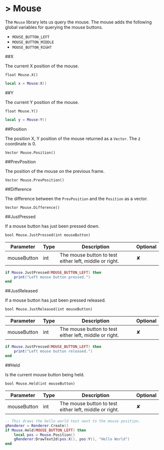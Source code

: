 # > Mouse

The `Mouse` library lets us query the mouse.
The mouse adds the following global variables for querying the mouse buttons.

- `MOUSE_BUTTON_LEFT`
- `MOUSE_BUTTON_MIDDLE`
- `MOUSE_BUTTON_RIGHT`

##X

The current X position of the mouse.

`float Mouse.X()`

```lua
local x = Mouse:X()
```

##Y

The current Y position of the mouse.

`float Mouse.Y()`

```lua
local y = Mouse:Y()
```

##Position

The position X, Y position of the mouse returned as a `Vector`. The z coordinate is 0.

`Vector Mouse.Position()`

##PrevPosition

The position of the mouse on the previous frame.

`Vector Mouse.PrevPosition()`

##Difference

The difference between the `PrevPosition` and the `Position` as a vector.

`Vector Mouse.Difference()`

##JustPressed

If a mouse button has just been pressed down.

`bool Mouse.JustPressed(int mouseButton)`

Parameter |  Type | Description | Optional
--------- | ------- | ---- | ----
mouseButton | int | The mouse button to test either left, middle or right. | ✘

```lua
if Mouse.JustPressed(MOUSE_BUTTON_LEFT) then
    print("Left mouse button pressed.")
end
```

##JustReleased

If a mouse button has just been pressed released.

`bool Mouse.JustReleased(int mouseButton)`

Parameter |  Type | Description | Optional
--------- | ------- | ---- | ----
mouseButton | int | The mouse button to test either left, middle or right. | ✘

```lua
if Mouse.JustPressed(MOUSE_BUTTON_LEFT) then
    print("Left mouse button released.")
end
```

##Held

Is the current mouse button being held.

`bool Mouse.Held(int mouseButton)`

Parameter |  Type | Description | Optional
--------- | ------- | ---- | ----
mouseButton | int | The mouse button to test either left, middle or right. | ✘

```lua
-- This draws the hello world text next to the mouse position.
gRenderer = Renderer.Create()
if Mouse.Held(MOUSE_BUTTON_LEFT) then
    local pos = Mouse.Position()
    gRenderer:DrawText2d(pos:X(), pos:Y(), "Hello World")
end
```